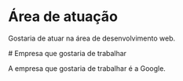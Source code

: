   # Área de atuação 
  <p>Gostaria de atuar na área de desenvolvimento web.</p>
  # Empresa que gostaria de trabalhar 
  <p>A empresa que gostaria de trabalhar é a Google.</p>
